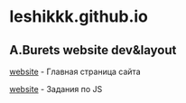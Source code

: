 

# leshikkk.github.io
## A.Burets website dev&amp;layout 


[website](https://leshikkk.github.io/forGitHub/index.html "my_website") - Главная страница сайта 

[website](https://leshikkk.github.io/forGitHub/indexjs.html "my_js_practices") - Задания по JS
